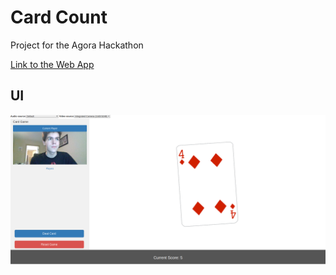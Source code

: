 # Card Count
Project for the Agora Hackathon


<a href="https://agoradevpost.herokuapp.com/">Link to the Web App</a>

## UI

<p align="center">
  <img src="images/ss1.png"/>
</p>
